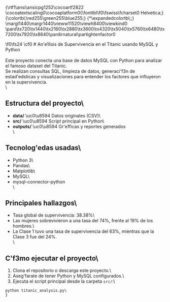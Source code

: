 {\rtf1\ansi\ansicpg1252\cocoartf2822
\cocoatextscaling0\cocoaplatform0{\fonttbl\f0\fswiss\fcharset0 Helvetica;}
{\colortbl;\red255\green255\blue255;}
{\*\expandedcolortbl;;}
\margl1440\margr1440\vieww11520\viewh8400\viewkind0
\pard\tx720\tx1440\tx2160\tx2880\tx3600\tx4320\tx5040\tx5760\tx6480\tx7200\tx7920\tx8640\pardirnatural\partightenfactor0

\f0\fs24 \cf0 # An\'e1lisis de Supervivencia en el Titanic usando MySQL y Python\
\
Este proyecto conecta una base de datos MySQL con Python para analizar el famoso dataset del Titanic. \
Se realizan consultas SQL, limpieza de datos, generaci\'f3n de estad\'edsticas y visualizaciones para entender los factores que influyeron en la supervivencia.\
\
## Estructura del proyecto\
- **data/** \uc0\u8594  Datos originales (CSV)\
- **src/** \uc0\u8594  Script principal en Python\
- **outputs/** \uc0\u8594  Gr\'e1ficas y reportes generados\
\
## Tecnolog\'edas usadas\
- Python 3\
- Pandas\
- Matplotlib\
- MySQL\
- mysql-connector-python\
\
## Principales hallazgos\
- Tasa global de supervivencia: 38.38%\
- Las mujeres sobrevivieron a una tasa del 74%, frente al 19% de los hombres.\
- La Clase 1 tuvo una tasa de supervivencia del 63%, mientras que la Clase 3 fue del 24%.\
\
## C\'f3mo ejecutar el proyecto\
1. Clona el repositorio o descarga este proyecto.\
2. Aseg\'farate de tener Python y MySQL configurados.\
3. Ejecuta el script principal desde la carpeta `src/`:\
```bash\
python titanic_analysis.py\
}